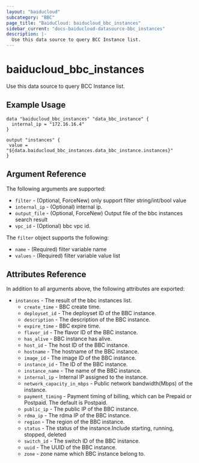 ```yaml
---
layout: "baiducloud"
subcategory: "BBC"
page_title: "BaiduCloud: baiducloud_bbc_instances"
sidebar_current: "docs-baiducloud-datasource-bbc_instances"
description: |-
  Use this data source to query BCC Instance list.
---
```


# baiducloud_bbc_instances

Use this data source to query BCC Instance list.

## Example Usage

```hcl
data "baiducloud_bbc_instances" "data_bbc_instance" {
  internal_ip = "172.16.16.4"
}

output "instances" {
 value = "${data.baiducloud_bbc_instances.data_bbc_instance.instances}"
}

```

## Argument Reference

The following arguments are supported:

* `filter` - (Optional, ForceNew) only support filter string/int/bool value
* `internal_ip` - (Optional) internal ip.
* `output_file` - (Optional, ForceNew) Output file of the bbc instances search result
* `vpc_id` - (Optional) bbc vpc id.

The `filter` object supports the following:

* `name` - (Required) filter variable name
* `values` - (Required) filter variable value list

## Attributes Reference

In addition to all arguments above, the following attributes are exported:

* `instances` - The result of the bbc instances list.
  * `create_time` - BBC create time.
  * `deployset_id` - The deployset ID of the BBC instance.
  * `description` - The description of the BBC instance.
  * `expire_time` - BBC expire time.
  * `flavor_id` - The flavor ID of the BBC instance.
  * `has_alive` - BBC instance has alive.
  * `host_id` - The host ID of the BBC instance.
  * `hostname` - The hostname of the BBC instance.
  * `image_id` - The image ID of the BBC instance.
  * `instance_id` - The ID of the BBC instance.
  * `instance_name` - The name of the BBC instance.
  * `internal_ip` - Internal IP assigned to the instance.
  * `network_capacity_in_mbps` - Public network bandwidth(Mbps) of the instance.
  * `payment_timing` - Payment timing of billing, which can be Prepaid or Postpaid. The default is Postpaid.
  * `public_ip` - The public IP of the BBC instance.
  * `rdma_ip` - The rdma IP of the BBC instance.
  * `region` - The region of the BBC instance.
  * `status` - The status of the instance.Include starting, running, stopped, deleted
  * `switch_id` - The switch ID of the BBC instance.
  * `uuid` - The UUID of the BBC instance.
  * `zone` - zone name which BBC instance belong to.


